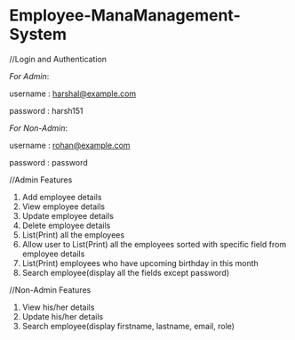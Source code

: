 # Employee-ManaManagement-System

//Login and Authentication

*For Admin*: 

username : harshal@example.com

password : harsh151

*For Non-Admin*:

username : rohan@example.com

password : password

//Admin Features
1) Add employee details
2) View employee details
3) Update employee details
4) Delete employee details
5) List(Print) all the employees
6) Allow user to List(Print) all the employees sorted with specific field from employee details
7) List(Print) employees who have upcoming birthday in this month
8) Search employee(display all the fields except password)

//Non-Admin Features
1) View his/her details
2) Update his/her details
3) Search employee(display firstname, lastname, email, role)
